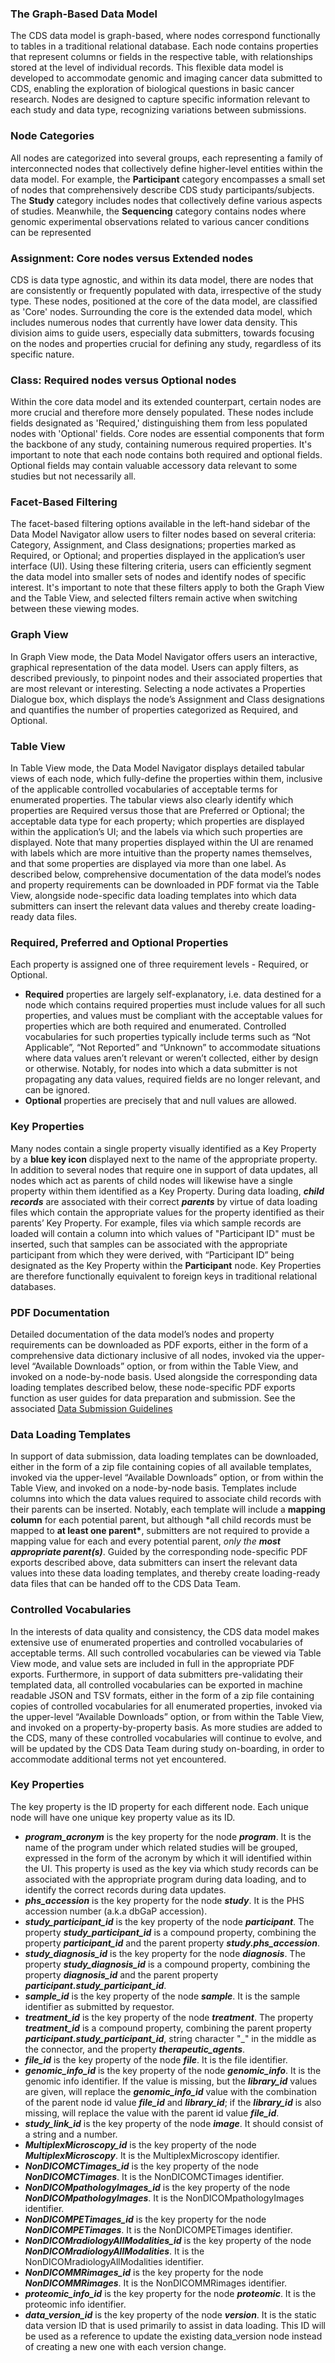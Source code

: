 ### The Graph-Based Data Model

The CDS data model is graph-based, where nodes correspond functionally to tables in a traditional relational database. Each node contains properties that represent columns or fields in the respective table, with relationships stored at the level of individual records. This flexible data model is developed to accommodate genomic and imaging cancer data submitted to CDS, enabling the exploration of biological questions in basic cancer research. Nodes are designed to capture specific information relevant to each study and data type, recognizing variations between submissions.

### Node Categories

All nodes are categorized into several groups, each representing a family of interconnected nodes that collectively define higher-level entities within the data model. For example, the **Participant** category encompasses a small set of nodes that comprehensively describe CDS study participants/subjects. The **Study** category includes nodes that collectively define various aspects of studies. Meanwhile, the **Sequencing** category contains nodes where genomic experimental observations related to various cancer conditions can be represented

### Assignment: Core nodes versus Extended nodes

CDS is data type agnostic, and within its data model, there are nodes that are consistently or frequently populated with data, irrespective of the study type. These nodes, positioned at the core of the data model, are classified as 'Core' nodes. Surrounding the core is the extended data model, which includes numerous nodes that currently have lower data density. This division aims to guide users, especially data submitters, towards focusing on the nodes and properties crucial for defining any study, regardless of its specific nature.

### Class: Required nodes versus Optional nodes

Within the core data model and its extended counterpart, certain nodes are more crucial and therefore more densely populated. These nodes include fields designated as 'Required,' distinguishing them from less populated nodes with 'Optional' fields. Core nodes are essential components that form the backbone of any study, containing numerous required properties. It's important to note that each node contains both required and optional fields. Optional fields may contain valuable accessory data relevant to some studies but not necessarily all.

<!-- PAGE BREAK -->

### Facet-Based Filtering

The facet-based filtering options available in the left-hand sidebar of the Data Model Navigator allow users to filter nodes based on several criteria: Category, Assignment, and Class designations; properties marked as Required, or Optional; and properties displayed in the application’s user interface (UI). Using these filtering criteria, users can efficiently segment the data model into smaller sets of nodes and identify nodes of specific interest. It's important to note that these filters apply to both the Graph View and the Table View, and selected filters remain active when switching between these viewing modes.

### Graph View

In Graph View mode, the Data Model Navigator offers users an interactive, graphical representation of the data model. Users can apply filters, as described previously, to pinpoint nodes and their associated properties that are most relevant or interesting. Selecting a node activates a Properties Dialogue box, which displays the node’s Assignment and Class designations and quantifies the number of properties categorized as Required, and Optional. 

### Table View

In Table View mode, the Data Model Navigator displays detailed tabular views of each node, which fully-define the properties within them, inclusive of the applicable controlled vocabularies of acceptable terms for enumerated properties. The tabular views also clearly identify which properties are Required versus those that are Preferred or Optional; the acceptable data type for each property; which properties are displayed within the application’s UI; and the labels via which such properties are displayed. Note that many properties displayed within the UI are renamed with labels which are more intuitive than the property names themselves, and that some properties are displayed via more than one label. As described below, comprehensive documentation of the data model’s nodes and property requirements can be downloaded in PDF format via the Table View, alongside node-specific data loading templates into which data submitters can insert the relevant data values and thereby create loading-ready data files.

### Required, Preferred and Optional Properties

Each property is assigned one of three requirement levels - Required, or Optional.

- **Required** properties are largely self-explanatory, i.e. data destined for a node which contains required properties must include values for all such properties, and values must be compliant with the acceptable values for properties which are both required and enumerated. Controlled vocabularies for such properties typically include terms such as “Not Applicable”, “Not Reported” and “Unknown” to accommodate situations where data values aren’t relevant or weren’t collected, either by design or otherwise. Notably, for nodes into which a data submitter is not propagating any data values, required fields are no longer relevant, and can be ignored.
- **Optional** properties are precisely that and null values are allowed.

<!-- PAGE BREAK -->

### Key Properties

Many nodes contain a single property visually identified as a Key Property by a **blue key icon** displayed next to the name of the appropriate property. In addition to several nodes that require one in support of data updates, all nodes which act as parents of child nodes will likewise have a single property within them identified as a Key Property. During data loading, **_child records_** are associated with their correct **_parents_** by virtue of data loading files which contain the appropriate values for the property identified as their parents’ Key Property. For example, files via which sample records are loaded will contain a column into which values of "Participant ID" must be inserted, such that samples can be associated with the appropriate participant from which they were derived, with “Participant ID” being designated as the Key Property within the **Participant** node. Key Properties are therefore functionally equivalent to foreign keys in traditional relational databases.

### PDF Documentation

Detailed documentation of the data model’s nodes and property requirements can be downloaded as PDF exports, either in the form of a comprehensive data dictionary inclusive of all nodes, invoked via the upper-level “Available Downloads” option, or from within the Table View, and invoked on a node-by-node basis. Used alongside the corresponding data loading templates described below, these node-specific PDF exports function as user guides for data preparation and submission. See the associated [Data Submission Guidelines](/#/submit)

### Data Loading Templates

In support of data submission, data loading templates can be downloaded, either in the form of a zip file containing copies of all available templates, invoked via the upper-level “Available Downloads” option, or from within the Table View, and invoked on a node-by-node basis. Templates include columns into which the data values required to associate child records with their parents can be inserted. Notably, each template will include a **mapping column** for each potential parent, but although \*all child records must be mapped to **at least one parent\***, submitters are not required to provide a mapping value for each and every potential parent, _only the_ **_most appropriate parent(s)_**. Guided by the corresponding node-specific PDF exports described above, data submitters can insert the relevant data values into these data loading templates, and thereby create loading-ready data files that can be handed off to the CDS Data Team.

### Controlled Vocabularies

In the interests of data quality and consistency, the CDS data model makes extensive use of enumerated properties and controlled vocabularies of acceptable terms. All such controlled vocabularies can be viewed via Table View mode, and value sets are included in full in the appropriate PDF exports. Furthermore, in support of data submitters pre-validating their templated data, all controlled vocabularies can be exported in machine readable JSON and TSV formats, either in the form of a zip file containing copies of controlled vocabularies for all enumerated properties, invoked via the upper-level “Available Downloads” option, or from within the Table View, and invoked on a property-by-property basis. As more studies are added to the CDS, many of these controlled vocabularies will continue to evolve, and will be updated by the CDS Data Team during study on-boarding, in order to accommodate additional terms not yet encountered.

### Key Properties

The key property is the ID property for each different node. Each unique node will have one unique key property value as its ID.

- **_program\_acronym_** is the key property for the node **_program_**. It is the name of the program under which related studies will be grouped, expressed in the form of the acronym by which it will identified within the UI. This property is used as the key via which study records can be associated with the appropriate program during data loading, and to identify the correct records during data updates.
- **_phs\_accession_** is the key property for the node **_study_**. It is the PHS accession number (a.k.a dbGaP accession).
- **_study\_participant\_id_** is the key property of the node **_participant_**. The property **_study\_participant\_id_** is a compound property, combining the property **_participant\_id_** and the parent property **_study.phs\_accession_**.
- **_study\_diagnosis\_id_** is the key property for the node **_diagnosis_**. The property **_study\_diagnosis\_id_** is a compound property, combining the property **_diagnosis\_id_** and the parent property **_participant.study\_participant\_id_**.
- **_sample\_id_** is the key property of the node **_sample_**. It is the sample identifier as submitted by requestor.
- **_treatment\_id_** is the key property of the node **_treatment_**. The property **_treatment\_id_** is a compound property, combining the parent property **_participant.study\_participant\_id_**, string character "\_" in the middle as the connector, and the property **_therapeutic\_agents_**.
- **_file\_id_** is the key property of the node **_file_**. It is the file identifier.
- **_genomic\_info\_id_** is the key property of the node **_genomic\_info_**. It is the genomic info identifier. If the value is missing, but the **_library\_id_** values are given, will replace the **_genomic\_info\_id_** value with the combination of the parent node id value **_file\_id_** and **_library\_id_**; if the **_library\_id_** is also missing, will replace the value with the parent id value **_file\_id_**.
- **_study\_link\_id_** is the key property of the node **_image_**. It should consist of a string and a number.
- **_MultiplexMicroscopy\_id_** is the key property of the node **_MultiplexMicroscopy_**. It is the MultiplexMicroscopy identifier.
- **_NonDICOMCTimages\_id_** is the key property of the node **_NonDICOMCTimages_**. It is the NonDICOMCTimages identifier.
- **_NonDICOMpathologyImages\_id_** is the key property of the node **_NonDICOMpathologyImages_**. It is the NonDICOMpathologyImages identifier.
- **_NonDICOMPETimages\_id_** is the key property for the node **_NonDICOMPETimages_**. It is the NonDICOMPETimages identifier.
- **_NonDICOMradiologyAllModalities\_id_** is the key property of the node **_NonDICOMradiologyAllModalities_**. It is the NonDICOMradiologyAllModalities identifier.
- **_NonDICOMMRimages\_id_** is the key property for the node **_NonDICOMMRimages_**. It is the NonDICOMMRimages identifier.
- **_proteomic\_info\_id_** is the key property for the node **_proteomic_**. It is the proteomic info identifier.
- **_data\_version\_id_** is the key property of the node **_version_**. It is the static data version ID that is used primarily to assist in data loading. This ID will be used as a reference to update the existing data_version node instead of creating a new one with each version change.